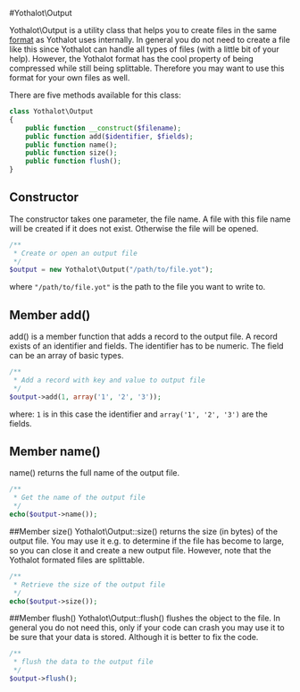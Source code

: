 #Yothalot\Output

Yothalot\Output is a utility class that helps you to create files in the same 
[format](Yothalot/internalfiles "Internal Files") as Yothalot 
uses internally. In general you do not need to create a file like this since
Yothalot can handle all types of files (with a little bit of your help). However, the 
Yothalot format has the cool property of being compressed while still being
splittable. Therefore you may want to use this format for your own files as well.

There are five methods available for this class:
```php
class Yothalot\Output
{
    public function __construct($filename);
    public function add($identifier, $fields);
    public function name();
    public function size();
    public function flush();
}
```
## Constructor
The constructor takes one parameter, the file name. A file with this 
file name will be created if it does not exist. Otherwise the file will 
be opened. 

```php
/**
 * Create or open an output file
 */
$output = new Yothalot\Output("/path/to/file.yot");
```
where `"/path/to/file.yot"` is the path to the file you want to write to.

## Member add()
add() is a member function that adds a record to the output file. A record exists
of an identifier and fields. The identifier has to be numeric. The field
can be an array of basic types.
```php
/**
 * Add a record with key and value to output file
 */
$output->add(1, array('1', '2', '3'));
```
where: `1` is in this case the identifier and `array('1', '2', '3')` are
the fields.


## Member name()
name() returns the full name of the output file.
```php
/**
 * Get the name of the output file
 */
echo($output->name());
```

##Member size()
Yothalot\Output::size() returns the size (in bytes) of the output file. You
may use it e.g. to determine if the file has become to large, so
you can close it and create a new output file. However, note that
the Yothalot formated files are splittable.
```php
/**
 * Retrieve the size of the output file
 */
echo($output->size());
```

##Member flush()
Yothalot\Output::flush() flushes the object to the file. In general
you do not need this, only if your code can crash you may use it to be
sure that your data is stored. Although it is better to fix the code.
```php
/**
 * flush the data to the output file
 */
$output->flush();
```
